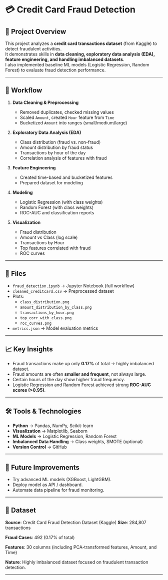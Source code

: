 # 💳 Credit Card Fraud Detection

## 📌 Project Overview
This project analyzes a **credit card transactions dataset** (from Kaggle) to detect fraudulent activities.  
It demonstrates skills in **data cleaning, exploratory data analysis (EDA), feature engineering, and handling imbalanced datasets**.  
I also implemented baseline ML models (Logistic Regression, Random Forest) to evaluate fraud detection performance.

---

## 🚀 Workflow
1. **Data Cleaning & Preprocessing**
   - Removed duplicates, checked missing values
   - Scaled `Amount`, created `Hour` feature from `Time`
   - Bucketized `Amount` into ranges (small/medium/large)

2. **Exploratory Data Analysis (EDA)**
   - Class distribution (fraud vs. non-fraud)
   - Amount distribution by fraud status
   - Transactions by hour of the day
   - Correlation analysis of features with fraud

3. **Feature Engineering**
   - Created time-based and bucketized features
   - Prepared dataset for modeling

4. **Modeling**
   - Logistic Regression (with class weights)
   - Random Forest (with class weights)
   - ROC-AUC and classification reports

5. **Visualization**
   - Fraud distribution  
   - Amount vs Class (log scale)  
   - Transactions by Hour  
   - Top features correlated with fraud  
   - ROC curves  

---

## 📂 Files
- `fraud_detection.ipynb` → Jupyter Notebook (full workflow)  
- `cleaned_creditcard.csv` → Preprocessed dataset  
- Plots:  
  - `class_distribution.png`  
  - `amount_distribution_by_class.png`  
  - `transactions_by_hour.png`  
  - `top_corr_with_class.png`  
  - `roc_curves.png`  
- `metrics.json` → Model evaluation metrics  

---

## 📈 Key Insights
- Fraud transactions make up only **0.17%** of total → highly imbalanced dataset.  
- Fraud amounts are often **smaller and frequent**, not always large.  
- Certain hours of the day show higher fraud frequency.  
- Logistic Regression and Random Forest achieved strong **ROC-AUC scores (>0.95)**.  

---

## 🛠 Tools & Technologies
- **Python** → Pandas, NumPy, Scikit-learn  
- **Visualization** → Matplotlib, Seaborn  
- **ML Models** → Logistic Regression, Random Forest  
- **Imbalanced Data Handling** → Class weights, SMOTE (optional)  
- **Version Control** → GitHub  

---

## 📌 Future Improvements
- Try advanced ML models (XGBoost, LightGBM).  
- Deploy model as API / dashboard.  
- Automate data pipeline for fraud monitoring.  

---
##  📂 Dataset

**Source**: Credit Card Fraud Detection Dataset
 (Kaggle)
**Size**: 284,807 transactions

**Fraud Cases**: 492 (0.17% of total)

**Features**: 30 columns (including PCA-transformed features, Amount, and Time)

**Nature**: Highly imbalanced dataset focused on fraudulent transaction detection.

---


